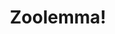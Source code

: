 ---
link: '#'
link_text: 'coming soon!'
img: Zoolemma.png
dark: false
title: Zoolemma!
collaborators:
  - Bethany Martin
  - Christina Orcutt
tagline: help others to help yourself
roles:
  - Design
  - Rules
  - Implementation
---